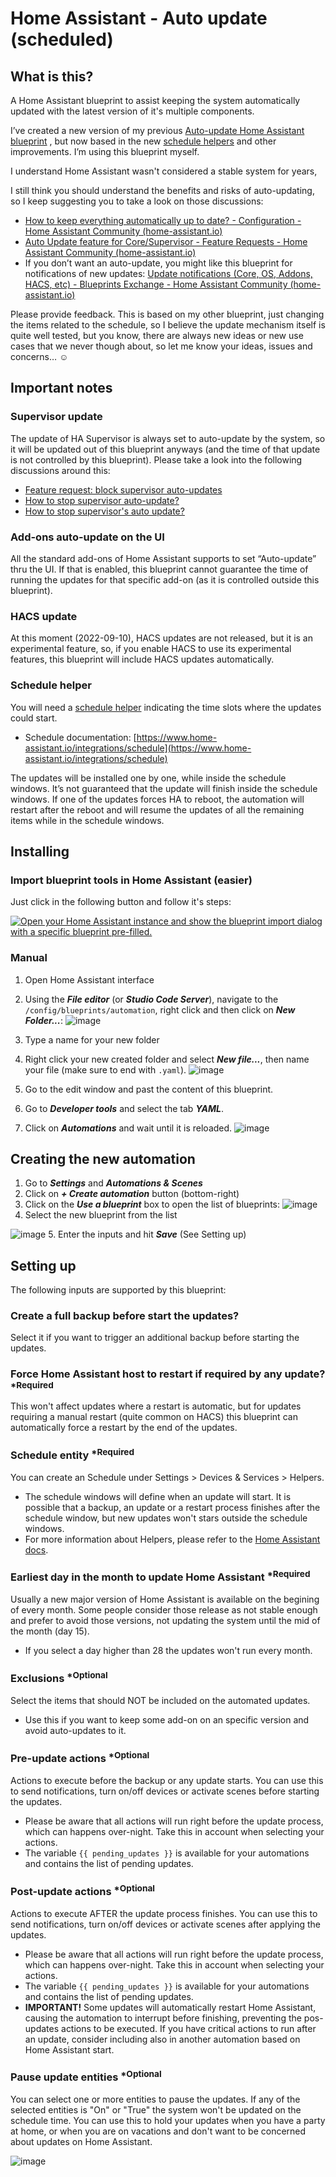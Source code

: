 # Home Assistant - Auto update (scheduled)

## What is this?
A Home Assistant blueprint to assist keeping the system automatically updated with the latest version of it's multiple components.

I’ve created a new version of my previous [Auto-update Home Assistant blueprint](https://community.home-assistant.io/t/auto-update-home-assistant/429015) , but now based in the new [schedule helpers](https://www.home-assistant.io/blog/2022/09/07/release-20229/#new-helper-weekly-schedule) and other improvements. I’m using this blueprint myself.

I understand Home Assistant wasn't considered a stable system for years, 

I still think you should understand the benefits and risks of auto-updating, so I keep suggesting you to take a look on those discussions:

- [How to keep everything automatically up to date? - Configuration - Home Assistant Community (home-assistant.io)](https://community.home-assistant.io/t/how-to-keep-everything-automatically-up-to-date/288938)
- [Auto Update feature for Core/Supervisor - Feature Requests - Home Assistant Community (home-assistant.io)](https://community.home-assistant.io/t/auto-update-feature-for-core-supervisor/412783)
- If you don’t want an auto-update, you might like this blueprint for notifications of new updates: [Update notifications (Core, OS, Addons, HACS, etc) - Blueprints Exchange - Home Assistant Community (home-assistant.io)](https://community.home-assistant.io/t/update-notifications-core-os-addons-hacs-etc/409161)

Please provide feedback. This is based on my other blueprint, just changing the items related to the schedule, so I believe the update mechanism itself is quite well tested, but you know, there are always new ideas or new use cases that we never though about, so let me know your ideas, issues and concerns… :relaxed:

## Important notes
### Supervisor update
The update of HA Supervisor is always set to auto-update by the system, so it will be updated out of this blueprint anyways (and the time of that update is not controlled by this blueprint). Please take a look into the following discussions around this:
- [Feature request: block supervisor auto-updates](https://community.home-assistant.io/t/feature-request-block-supervisor-auto-updates/112743)
- [How to stop supervisor auto-update?](https://community.home-assistant.io/t/how-to-stop-supervisor-auto-update/132271)
- [How to stop supervisor's auto update?](https://community.home-assistant.io/t/how-to-stop-supervisors-auto-update/173017)
### Add-ons auto-update on the UI
All the standard add-ons of Home Assistant supports to set “Auto-update” thru the UI. If that is enabled, this blueprint cannot guarantee the time of running the updates for that specific add-on (as it is controlled outside this blueprint).
### HACS update
At this moment (2022-09-10), HACS updates are not released, but it is an experimental feature, so, if you enable HACS to use its experimental features, this blueprint will include HACS updates automatically.
### Schedule helper
You will need a [schedule helper](https://www.home-assistant.io/blog/2022/09/07/release-20229/#new-helper-weekly-schedule) indicating the time slots where the updates could start.
- Schedule documentation: [https://www.home-assistant.io/integrations/schedule](https://www.home-assistant.io/integrations/schedule)

The updates will be installed one by one, while inside the schedule windows. It’s not guaranteed that the update will finish inside the schedule windows.
If one of the updates forces HA to reboot, the automation will restart after the reboot and will resume the updates of all the remaining items while in the schedule windows.

## Installing
### Import blueprint tools in Home Assistant (easier)
Just click in the following button and follow it's steps:

[![Open your Home Assistant instance and show the blueprint import dialog with a specific blueprint pre-filled.](https://my.home-assistant.io/badges/blueprint_import.svg)](https://my.home-assistant.io/redirect/blueprint_import/?blueprint_url=https%3A%2F%2Fgithub.com%2Fedwardtfn%2Fha_auto_update_scheduled%2Fblob%2Fmain%2Fauto_update_scheduled.yaml)

### Manual
1. Open Home Assistant interface
2. Using the ***File editor*** (or ***Studio Code Server***), navigate to the `/config/blueprints/automation`, right click and then click on ***New Folder...***:
![image](https://user-images.githubusercontent.com/94725493/193560317-750532bf-545e-4392-be94-9f6d2be79305.png)
3. Type a name for your new folder
4. Right click your new created folder and select ***New file...***, then name your file (make sure to end with `.yaml`).
![image](https://user-images.githubusercontent.com/94725493/193563810-d6dc01b2-1476-432c-9c6a-aa0cd07eac58.png)

5. Go to the edit window and past the content of this blueprint.
6. Go to ***Developer tools*** and select the tab ***YAML***.
7. Click on ***Automations*** and wait until it is reloaded.
![image](https://user-images.githubusercontent.com/94725493/193564392-19875a27-72bf-425d-8883-763c8752e4ea.png)

## Creating the new automation
1. Go to ***Settings*** and ***Automations & Scenes***
2. Click on ***+ Create automation*** button (bottom-right)
3. Click on the ***Use a blueprint*** box to open the list of blueprints: 
![image](https://user-images.githubusercontent.com/94725493/193566186-dcfa2325-18ed-43fc-962b-31c2474ebedf.png)
4. Select the new blueprint from the list

![image](https://user-images.githubusercontent.com/94725493/193566680-6668af94-ff6c-412b-8c93-a06c7268a1b5.png)
5. Enter the inputs and hit ***Save*** (See Setting up)

## Setting up
The following inputs are supported by this blueprint:
### Create a full backup before start the updates?
Select it if you want to trigger an additional backup before starting the updates.

### Force Home Assistant host to restart if required by any update? <sup>*Required</sup>
This won't affect updates where a restart is automatic, but for updates requiring a manual restart (quite common on HACS) this blueprint can automatically force a restart by the end of the updates.

### Schedule entity <sup>*Required</sup>
You can create an Schedule under Settings > Devices & Services > Helpers.
- The schedule windows will define when an update will start. It is possible that a backup, an update or a restart process finishes after the schedule window, but new updates won't stars outside the schedule windows.
- For more information about Helpers, please refer to the [Home Assistant docs](https://www.home-assistant.io/integrations/schedule).

### Earliest day in the month to update Home Assistant <sup>*Required</sup>
Usually a new major version of Home Assistant is available on the begining of every month. Some people consider those release as not stable enough and prefer to avoid those versions, not updating the system until the mid of the month (day 15).
- If you select a day higher than 28 the updates won't run every month.

 ### Exclusions <sup>*Optional</sup>
Select the items that should NOT be included on the automated updates.
* Use this if you want to keep some add-on on an specific version and avoid auto-updates to it.
      
### Pre-update actions <sup>*Optional</sup>
Actions to execute before the backup or any update starts.
You can use this to send notifications, turn on/off devices or activate scenes before starting the updates.
* Please be aware that all actions will run right before the update process, which can happens over-night. Take this in account when selecting your actions.
* The variable `{{ pending_updates }}` is available for your automations and contains the list of pending updates.

### Post-update actions <sup>*Optional</sup>
Actions to execute AFTER the update process finishes.
You can use this to send notifications, turn on/off devices or activate scenes after applying  the updates.
* Please be aware that all actions will run right before the update process, which can happens over-night. Take this in account when selecting your actions.
* The variable `{{ pending_updates }}` is available for your automations and contains the list of pending updates.
* **IMPORTANT!** Some updates will automatically restart Home Assistant, causing the automation to interrupt before finishing, preventing the pos-updates actions to be executed. If you have critical actions to run after an update, consider including also in another automation based on Home Assistant start.

### Pause update entities <sup>*Optional</sup>
You can select one or more entities to pause the updates. If any of the selected entities is "On" or "True" the system won't be updated on the schedule time.
You can use this to hold your updates when you have a party at home, or when you are on vacations and don't want to be concerned about updates on Home Assistant.


![image](https://user-images.githubusercontent.com/94725493/193578971-5981aa3b-06bc-4ceb-ae2a-f3149d8ad350.png)

